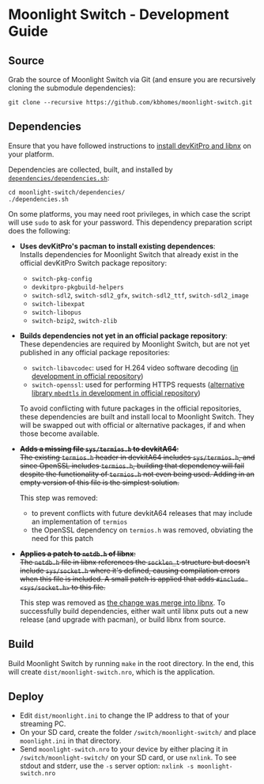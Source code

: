 # Moonlight Switch - Development Guide

## Source

Grab the source of Moonlight Switch via Git (and ensure you are recursively cloning the submodule dependencies):

```
git clone --recursive https://github.com/kbhomes/moonlight-switch.git
```

## Dependencies

Ensure that you have followed instructions to [install devKitPro and libnx](http://switchbrew.org/index.php?title=Setting_up_Development_Environment) on your platform.

Dependencies are collected, built, and installed by [`dependencies/dependencies.sh`](https://github.com/kbhomes/moonlight-switch/blob/master/dependencies/dependencies.sh):

```
cd moonlight-switch/dependencies/
./dependencies.sh
```

On some platforms, you may need root privileges, in which case the script will use `sudo` to ask for your password. This dependency preparation script does the following:

- **Uses devKitPro's pacman to install existing dependences**:  
    Installs dependencies for Moonlight Switch that already exist in the official devKitPro Switch package repository:

    - `switch-pkg-config`
    - `devkitpro-pkgbuild-helpers`
    - `switch-sdl2`, `switch-sdl2_gfx`, `switch-sdl2_ttf`, `switch-sdl2_image`
    - `switch-libexpat`
    - `switch-libopus`
    - `switch-bzip2`, `switch-zlib`

- **Builds dependencies not yet in an official package repository**:  
    These dependencies are required by Moonlight Switch, but are not yet published in any official package repositories:

    - `switch-libavcodec`: used for H.264 video software decoding ([in development in official repository][devkitpro-ffmpeg])
    - `switch-openssl`: used for performing HTTPS requests ([alternative library `mbedtls` in development in official repository][devkitpro-mbedtls])

    [devkitpro-ffmpeg]: https://github.com/devkitPro/pacman-packages/issues/30
    [devkitpro-mbedtls]: https://github.com/devkitPro/pacman-packages/tree/mbedtls/switch/mbedtls

    To avoid conflicting with future packages in the official repositories, these dependencies are built and install local to Moonlight Switch. They will be swapped out with official or alternative packages, if and when those become available.
    
- ~~**Adds a missing file `sys/termios.h` to devkitA64**:  
    The existing `termios.h` header in devkitA64 includes `sys/termios.h`, and since OpenSSL includes `termios.h`, building that dependency will fail despite the functionality of `termios.h` not even being used. Adding in an empty version of this file is the simplest solution.~~

    This step was removed:  
    - to prevent conflicts with future devkitA64 releases that may include an implementation of `termios`
    - the OpenSSL dependency on `termios.h` was removed, obviating the need for this patch

- ~~**Applies a patch to `netdb.h` of libnx**:  
    The `netdb.h` file in libnx references the `socklen_t` structure but doesn't include `sys/socket.h` where it's defined, causing compilation errors when this file is included. A small patch is applied that adds `#include <sys/socket.h>` to this file.~~

    This step was removed as [the change was merge into libnx](https://github.com/switchbrew/libnx/pull/126). To successfully build dependencies, either wait until libnx puts out a new release (and upgrade with pacman), or build libnx from source.

## Build

Build Moonlight Switch by running `make` in the root directory. In the end, this will create `dist/moonlight-switch.nro`, which is the application.

## Deploy

- Edit `dist/moonlight.ini` to change the IP address to that of your streaming PC. 
- On your SD card, create the folder `/switch/moonlight-switch/` and place `moonlight.ini` in that directory.
- Send `moonlight-switch.nro` to your device by either placing it in `/switch/moonlight-switch/` on your SD card, or use `nxlink`. To see stdout and stderr, use the `-s` server option: `nxlink -s moonlight-switch.nro`